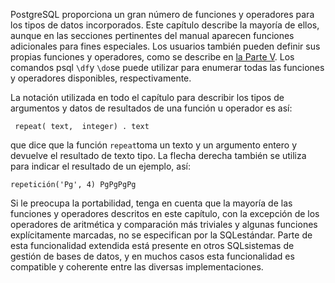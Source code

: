 PostgreSQL proporciona un gran número de funciones y operadores para los tipos de  datos incorporados. Este capítulo describe la mayoría de ellos, aunque  en las secciones pertinentes del manual aparecen funciones adicionales  para fines especiales. Los usuarios también pueden definir sus propias  funciones y operadores, como se describe en [la Parte V](https://www.postgresql.org/docs/current/server-programming.html). Los comandos psql  `\df`y  `\do`se puede utilizar para enumerar todas las funciones y operadores disponibles, respectivamente.

La notación utilizada en todo el capítulo para describir los tipos  de argumentos y datos de resultados de una función u operador es así:

```
 repeat( text,  integer) . text
```

que dice que la función  `repeat`toma un texto y un argumento entero y devuelve el resultado de texto tipo.  La flecha derecha también se utiliza para indicar el resultado de un  ejemplo, así:

```
repetición('Pg', 4) PgPgPgPg
```

Si le preocupa la portabilidad, tenga en cuenta que la mayoría de  las funciones y operadores descritos en este capítulo, con la excepción  de los operadores de aritmética y comparación más triviales y algunas  funciones explícitamente marcadas, no se especifican por la  SQLestándar. Parte de esta funcionalidad extendida está presente en otros  SQLsistemas de gestión de bases de datos, y en muchos casos esta funcionalidad es  compatible y coherente entre las diversas implementaciones.